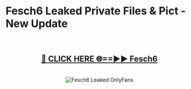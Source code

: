 # Fesch6 Leaked Private Files & Pict - New Update
<br>
<div align="center">
<h2><a href="https://mediafilles.blogspot.com/?title=Fesch6" rel="nofollow">🔴 CLICK HERE 🌐==►► Fesch6</a></h2>
<br>
<a href="https://mediafilles.blogspot.com/?title=Fesch6" rel="nofollow" data-target="animated-image.originalLink"><img src="https://i.ibb.co.com/WyWwxjT/player-gif2.gif" alt="Fesch6 Leaked OnlyFans" style="max-width: 100%; display: inline-block;" data-target="animated-image.originalImage"></a>
</div>
<br>
